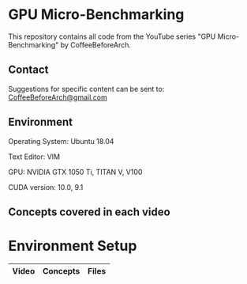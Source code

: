 # GPU Micro-Benchmarking
This repository contains all code from the YouTube series "GPU Micro-Benchmarking" by CoffeeBeforeArch.

## Contact

Suggestions for specific content can be sent to: CoffeeBeforeArch@gmail.com

## Environment 
Operating System: Ubuntu 18.04

Text Editor: VIM

GPU: NVIDIA GTX 1050 Ti, TITAN V, V100

CUDA version: 10.0, 9.1

## Concepts covered in each video
# Environment Setup
| Video | Concepts | Files |
| ----- | -------- | ----- |
